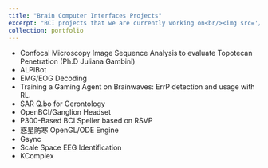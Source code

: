 ```yaml
---
title: "Brain Computer Interfaces Projects"
excerpt: "BCI projects that we are currently working on<br/><img src='/images/SignalWithFullDescriptors3.png'>"
collection: portfolio
---
```


* Confocal Microscopy Image Sequence Analysis to evaluate Topotecan Penetration (Ph.D Juliana Gambini)
* ALPIBot
* EMG/EOG Decoding
* Training a Gaming Agent on Brainwaves: ErrP detection and usage with RL.
* SAR Q.bo for Gerontology
* OpenBCI/Ganglion Headset
* P300-Based BCI Speller based on RSVP
* 惑星防寒 OpenGL/ODE Engine
* Gsync
* Scale Space EEG Identification
* KComplex


